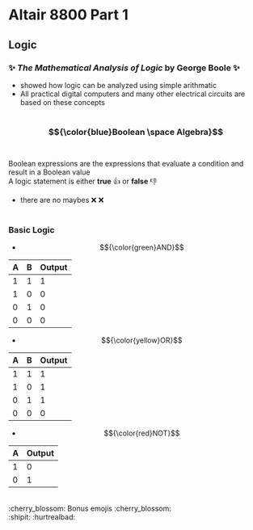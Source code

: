 # Altair 8800 Part 1

## Logic
### :sparkles: *The Mathematical Analysis of Logic* by George Boole :sparkles:<br>
- showed how logic can be analyzed using simple arithmatic<br>
- All practical digital computers and many other electrical circuits are based on these concepts
<br><br>

### $${\color{blue}Boolean \space Algebra}$$<br>
Boolean expressions are the expressions that evaluate a condition and result in a Boolean value<br>
A logic statement is either **true** :thumbsup: or **false** :thumbsdown: <br>
- there are no maybes :x: :x:
<br><br>

### Basic Logic
- $${\color{green}AND}$$

|  A  |  B  |  Output  |
|-----|-----|----------|
|  1  |  1  |    1     |
|  1  |  0  |    0     |
|  0  |  1  |    0     |
|  0  |  0  |    0     |

- $${\color{yellow}OR}$$ 

|  A  |  B  |  Output  |
|-----|-----|----------|
|  1  |  1  |    1     |
|  1  |  0  |    1     |                 
|  0  |  1  |    1     |
|  0  |  0  |    0     |

- $${\color{red}NOT}$$  

|  A  |  Output  |
|-----|----------|
|  1  |    0     |
|  0  |    1     |                 

<br>
:cherry_blossom: Bonus emojis :cherry_blossom: <br>
:shipit: :hurtrealbad:

